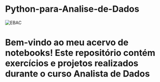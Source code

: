 # Python-para-Analise-de-Dados

![EBAC](./Python-para-Analise-de-Dados/logo-Ebac.png)





#  Bem-vindo ao meu acervo de notebooks! Este repositório contém exercícios e projetos realizados durante o curso **Analista de Dados**


